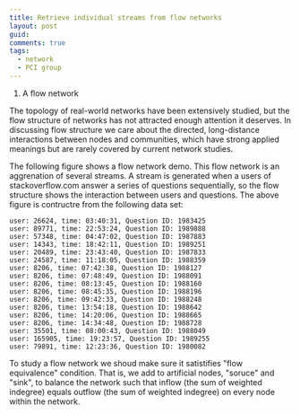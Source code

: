 ```yaml
---
title: Retrieve individual streams from flow networks
layout: post
guid:
comments: true
tags:
  - network
  - PCI group
---
```


1. A flow network

The topology of real-world networks have been extensively studied, but the flow structure of networks has not attracted enough attention it deserves. In discussing flow structure we care about the directed, long-distance interactions between nodes and communities, which have strong applied meanings but are rarely covered by current network studies. 

The following figure shows a flow network demo. This flow network is an aggrenation of several streams. A stream is generated when a users of stackoverflow.com answer a series of questions sequentially, so the flow structure shows the interaction between users and questions. The above figure is contructre from the following data set:

    user: 26624, time: 03:40:31, Question ID: 1983425
    user: 89771, time: 22:53:24, Question ID: 1989888
    user: 57348, time: 04:47:02, Question ID: 1987883
    user: 14343, time: 18:42:11, Question ID: 1989251
    user: 20489, time: 23:43:40, Question ID: 1987833
    user: 24587, time: 11:18:05, Question ID: 1988359
    user: 8206, time: 07:42:38, Question ID: 1988127
    user: 8206, time: 07:48:49, Question ID: 1988091
    user: 8206, time: 08:13:45, Question ID: 1988160
    user: 8206, time: 08:45:35, Question ID: 1988196
    user: 8206, time: 09:42:33, Question ID: 1988248
    user: 8206, time: 13:54:18, Question ID: 1988642
    user: 8206, time: 14:20:06, Question ID: 1988665
    user: 8206, time: 14:34:48, Question ID: 1988728
    user: 35501, time: 08:00:43, Question ID: 1988049
    user: 165905, time: 19:23:57, Question ID: 1989255
    user: 79891, time: 12:23:36, Question ID: 1980082


To study a flow network we shoud make sure it satistifies "flow equivalence" condition. That is, we add to artificial nodes, "soruce" and "sink", to balance the network such that inflow (the sum of weighted indegree) equals outflow (the sum of weighted indegree) on every node within the network. 

<body>
<style>

.link {
  fill: none;
  stroke: #666;
  stroke-width: 1.5px;
}

#fromSource{
	fill:green;
}

.link.fromSource{
	stroke:green;
}

#toSink{
	fill:red;
}

.link.toSink{
	stroke:red;
}

circle {
  fill: #ccc;
  stroke: #333;
  stroke-width: 1.5px;
}

text {
  font: 10px sans-serif;
  pointer-events: none;
  text-shadow: 0 1px 0 #fff, 1px 0 0 #fff, 0 -1px 0 #fff, -1px 0 0 #fff;
}

</style>
<body>
<script src="http://d3js.org/d3.v3.min.js"></script>
<script>

var links = 

[{'source': 1988160, 'type': 'normal', 'target': 1988196}, {'source': 1983425, 'type': 'toSink', 'target': 'sink'}, {'source': 1988642, 'type': 'normal', 'target': 1988665}, {'source': 1989251, 'type': 'toSink', 'target': 'sink'}, {'source': 1988196, 'type': 'normal', 'target': 1988248}, {'source': 1989255, 'type': 'toSink', 'target': 'sink'}, {'source': 1988359, 'type': 'toSink', 'target': 'sink'}, {'source': 1989888, 'type': 'toSink', 'target': 'sink'}, {'source': 1988049, 'type': 'toSink', 'target': 'sink'}, {'source': 'source', 'type': 'fromSource', 'target': 1989888}, {'source': 'source', 'type': 'fromSource', 'target': 1983425}, {'source': 'source', 'type': 'fromSource', 'target': 1989251}, {'source': 'source', 'type': 'fromSource', 'target': 1988359}, {'source': 'source', 'type': 'fromSource', 'target': 1989255}, {'source': 'source', 'type': 'fromSource', 'target': 1988049}, {'source': 'source', 'type': 'fromSource', 'target': 1980082}, {'source': 'source', 'type': 'fromSource', 'target': 1987883}, {'source': 'source', 'type': 'fromSource', 'target': 1987833}, {'source': 'source', 'type': 'fromSource', 'target': 1988127}, {'source': 1980082, 'type': 'toSink', 'target': 'sink'}, {'source': 1987883, 'type': 'toSink', 'target': 'sink'}, {'source': 1988728, 'type': 'toSink', 'target': 'sink'}, {'source': 1988665, 'type': 'normal', 'target': 1988728}, {'source': 1988248, 'type': 'normal', 'target': 1988642}, {'source': 1987833, 'type': 'toSink', 'target': 'sink'}, {'source': 1988091, 'type': 'normal', 'target': 1988160}, {'source': 1988127, 'type': 'normal', 'target': 1988091}]

;

var nodes = {};

// Compute the distinct nodes from the links.
links.forEach(function(link) {
  link.source = nodes[link.source] || (nodes[link.source] = {name: link.source});
  link.target = nodes[link.target] || (nodes[link.target] = {name: link.target});
});

var width = 960,
    height = 500;

var force = d3.layout.force()
    .nodes(d3.values(nodes))
    .links(links)
    .size([width, height])
    .linkDistance(60)
    .charge(-300)
    .on("tick", tick)
    .start();

var svg = d3.select("body").append("svg")
    .attr("width", width)
    .attr("height", height);

// Per-type markers, as they don't inherit styles.
svg.append("defs").selectAll("marker")
    .data(["normal","fromSource","toSink"])
  .enter().append("marker")
    .attr("id", function(d) { return d; })
    .attr("viewBox", "0 -5 10 10")
    .attr("refX", 15)
    .attr("refY", -1.5)
    .attr("markerWidth", 6)
    .attr("markerHeight", 6)
    .attr("orient", "auto")
  .append("path")
    .attr("d", "M0,-5L10,0L0,5");

var path = svg.append("g").selectAll("path")
    .data(force.links())
  .enter().append("path")
    .attr("class", function(d) { return "link "+ d.type; })
	.attr("marker-end", function(d) { return "url(#" + d.type + ")"; });
	

var circle = svg.append("g").selectAll("circle")
    .data(force.nodes())
  .enter().append("circle")
    .attr("r", 6)
    .call(force.drag);

var text = svg.append("g").selectAll("text")
    .data(force.nodes())
  .enter().append("text")
    .attr("x", 8)
    .attr("y", ".31em")
    .text(function(d) { return d.name; });

// Use elliptical arc path segments to doubly-encode directionality.
function tick() {
  path.attr("d", linkArc);
  circle.attr("transform", transform);
  text.attr("transform", transform);
}

function linkArc(d) {
  var dx = d.target.x - d.source.x,
      dy = d.target.y - d.source.y,
      dr = Math.sqrt(dx * dx + dy * dy);
  return "M" + d.source.x + "," + d.source.y + "A" + dr + "," + dr + " 0 0,1 " + d.target.x + "," + d.target.y;
}

function transform(d) {
  return "translate(" + d.x + "," + d.y + ")";
}

</script>
	
</body>




